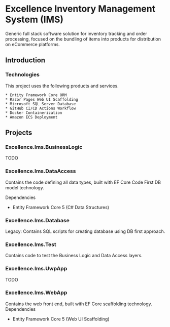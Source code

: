 # Excellence Inventory Management System (IMS)

Generic full stack software solution for inventory tracking and order processing, focused on the bundling of items into products for distribution on eCommerce platforms.

## Introduction



### Technologies

This project uses the following products and services.

	* Entity Framework Core ORM
	* Razor Pages Web UI Scaffolding
	* Microsoft SQL Server Database
	* GitHub CI/CD Actions Workflow
	* Docker Containerization
	* Amazon ECS Deployment

## Projects

### Excellence.Ims.BusinessLogic

TODO

### Excellence.Ims.DataAccess

Contains the code defining all data types, built with EF Core Code First DB model technology.

Dependencies
* Entity Framework Core 5 (C# Data Structures)

### Excellence.Ims.Database

Legacy: Contains SQL scripts for creating database using DB first approach.

### Excellence.Ims.Test

Contains code to test the Business Logic and Data Access layers.

### Excellence.Ims.UwpApp

TODO

### Excellence.Ims.WebApp

Contains the web front end, built with EF Core scaffolding technology.
Dependencies
* Entity Framework Core 5 (Web UI Scaffolding)